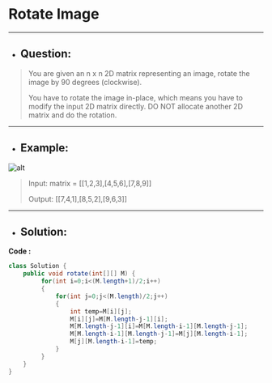 # Rotate Image
--- 
- ## Question:
> You are given an n x n 2D matrix representing an image, rotate the image by 90 degrees (clockwise).
> 
> You have to rotate the image in-place, which means you have to modify the input 2D matrix directly. DO NOT allocate another 2D matrix and do the rotation.
---
- ## Example:
![alt](https://assets.leetcode.com/uploads/2020/08/28/mat1.jpg)
> Input: matrix = [[1,2,3],[4,5,6],[7,8,9]]
> 
> Output: [[7,4,1],[8,5,2],[9,6,3]]
---
- ## Solution:
**Code :**
```java
class Solution {
    public void rotate(int[][] M) {
         for(int i=0;i<(M.length+1)/2;i++)
         {
             for(int j=0;j<(M.length)/2;j++)
             {
                 int temp=M[i][j];
                 M[i][j]=M[M.length-j-1][i];
                 M[M.length-j-1][i]=M[M.length-i-1][M.length-j-1];
                 M[M.length-i-1][M.length-j-1]=M[j][M.length-i-1];
                 M[j][M.length-i-1]=temp;
             }
         }
    }
}
